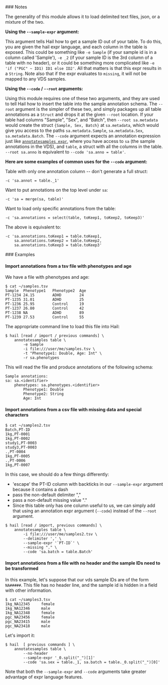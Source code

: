 <div class="cmdhead"></div>

<div class="description"></div>

<div class="synopsis"></div>

<div class="options"></div>

<div class="cmdsubsection">
### Notes

The generality of this module allows it to load delimited text files, json, or a mixture of the two.  

**Using the `--sample-expr` argument:**

This argument tells Hail how to get a sample ID out of your table.  To do this, you are given the hail expr language, and each column in the table is exposed.  This could be something like `-e Sample` (if your sample id is in a column called 'Sample'), `-e _2` (if your sample ID is the 3rd column of a table with no header), or it could be something more complicated like `-e 'if ("PGC" ~ ID1) ID1 else ID2'`.  All that matters is that this expr results in a `String`.  Note also that if the expr evaluates to `missing`, it will not be mapped to any VDS samples.

**Using the `--code` / `--root` arguments:**

Using this module requires one of these two arguments, and they are used to tell Hail how to insert the table into the sample annotation schema.  The `--root` argument is the simpler of these two, and simply packages up all table annotations as a `Struct` and drops it at the given `--root` location.  If your table had columns "Sample", "Sex", and "Batch", then `--root sa.metadata` would create the struct `{Sample, Sex, Batch}` at `sa.metadata`, which would give you access to the paths `sa.metadata.Sample`, `sa.metadata.Sex`, `sa.metadata.Batch`.  The `--code` argument expects an annotation expression just like [`annotatesamples expr`](AnnotateSamplesExpr.md), where you have access to `sa` (the sample annotations in the VDS), and `table`, a struct with all the columns in the table.  `--root sa.anno` is equivalent to `--code 'sa.anno = table'`.

**Here are some examples of common uses for the `--code` argument:**

Table with only one annotation column -- don't generate a full struct:
```
-c 'sa.annot = table._1'
```

Want to put annotations on the top level under `sa`:
```
-c 'sa = merge(sa, table)'
```

Want to load only specific annotations from the table:
```
-c 'sa.annotations = select(table, toKeep1, toKeep2, toKeep3)'
```

The above is equivalent to:
```
-c 'sa.annotations.toKeep1 = table.toKeep1, 
    sa.annotations.toKeep2 = table.toKeep2,
    sa.annotations.toKeep3 = table.toKeep3'
```
</div>

<div class="cmdsubsection">
### Examples

<h4 class="example">Import annotations from a tsv file with phenotypes and age</h4>

We have a file with phenotypes and age:
```
$ cat ~/samples.tsv
Sample  Phenotype1   Phenotype2  Age
PT-1234 24.15        ADHD        24
PT-1235 31.01        ADHD        25
PT-1236 25.95        Control     19
PT-1237 26.80        Control     42
PT-1238 NA           ADHD        89
PT-1239 27.53        Control     55
```

The appropriate command line to load this file into Hail:

```
$ hail [read / import / previous commands] \
    annotatesamples table \
        -e Sample
        -i file:///user/me/samples.tsv \
        -t "Phenotype1: Double, Age: Int" \
        -r sa.phenotypes
```

   This will read the file and produce annotations of the following schema:

```
Sample annotations:
sa: sa.<identifier>
    phenotypes: sa.phenotypes.<identifier>
        Phenotype1: Double
        Phenotype2: String
        Age: Int
```

<h4 class="example">Import annotations from a csv file with missing data and special characters</h4>

```
$ cat ~/samples2.tsv
Batch,PT-ID
1kg,PT-0001
1kg,PT-0002
study1,PT-0003
study3,PT-0003
.,PT-0004
1kg,PT-0005
.,PT-0006
1kg,PT-0007
```

In this case, we should do a few things differently:

 - 'escape' the PT-ID column with backticks in our `--sample-expr` argument because it contains a dash
 - pass the non-default delimiter ","
 - pass a non-default missing value "."  
 - Since this table only has one column useful to us, we can simply add that using an annotation expr argument (`--code`) instead of the `--root` argument. 
```
$ hail [read / import, previous commands] \
    annotatesamples table \
        -i file:///user/me/samples2.tsv \
        --delimiter ',' \
        --sample-expr '`PT-ID`' \
        --missing "." \
        --code 'sa.batch = table.Batch'
```

<h4 class="example">Import annotations from a file with no header and the sample IDs need to be transformed</h4>

In this example, let's suppose that our vds sample IDs are of the form `NA#####`.  This file has no header line, and the sample id is hidden in a field with other information.

```
$ cat ~/samples3.tsv
1kg_NA12345     female   
1kg_NA12346     male
1kg_NA12348     female
pgc_NA23456     female
pgc_NA23415     male
pgc_NA23418     male
```

Let's import it:

```
$ hail  [ previous commands ] \ 
    annotatesamples table \
        --no-header
        --sample-expr '_0.split("_")[1]'
        --code 'sa.sex = table._1, sa.batch = table._0.split("_")[0]'
```

Note that both the `--sample-expr` and `--code` arguments take greater advantage of expr language features.
</div>